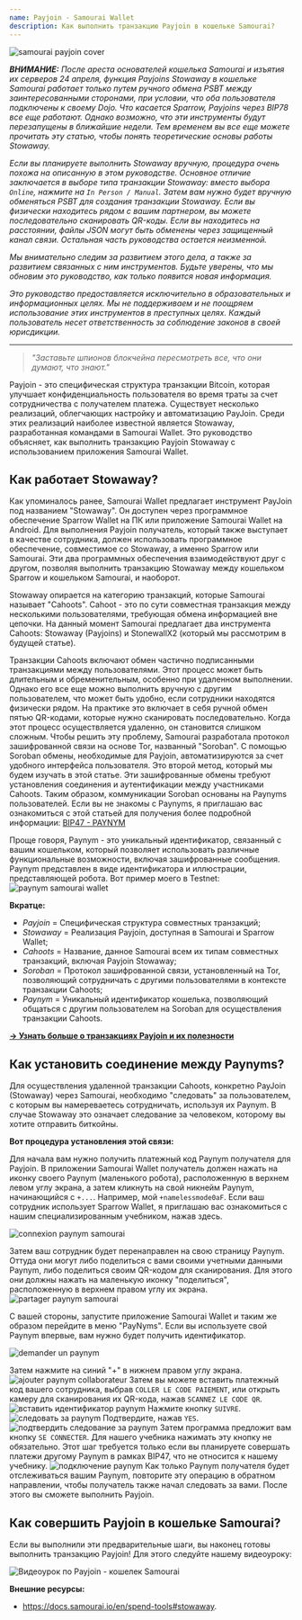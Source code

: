```yaml
---
name: Payjoin - Samourai Wallet
description: Как выполнить транзакцию Payjoin в кошельке Samourai?
---
```

![samourai payjoin cover](assets/cover.webp)

***ВНИМАНИЕ:** После ареста основателей кошелька Samourai и изъятия их серверов 24 апреля, функция Payjoins Stowaway в кошельке Samourai работает только путем ручного обмена PSBT между заинтересованными сторонами, при условии, что оба пользователя подключены к своему Dojo. Что касается Sparrow, Payjoins через BIP78 все еще работают. Однако возможно, что эти инструменты будут перезапущены в ближайшие недели. Тем временем вы все еще можете прочитать эту статью, чтобы понять теоретические основы работы Stowaway.*

_Если вы планируете выполнить Stowaway вручную, процедура очень похожа на описанную в этом руководстве. Основное отличие заключается в выборе типа транзакции Stowaway: вместо выбора `Online`, нажмите на `In Person / Manual`. Затем вам нужно будет вручную обменяться PSBT для создания транзакции Stowaway. Если вы физически находитесь рядом с вашим партнером, вы можете последовательно сканировать QR-коды. Если вы находитесь на расстоянии, файлы JSON могут быть обменены через защищенный канал связи. Остальная часть руководства остается неизменной._

_Мы внимательно следим за развитием этого дела, а также за развитием связанных с ним инструментов. Будьте уверены, что мы обновим это руководство, как только появится новая информация._

_Это руководство предоставляется исключительно в образовательных и информационных целях. Мы не поддерживаем и не поощряем использование этих инструментов в преступных целях. Каждый пользователь несет ответственность за соблюдение законов в своей юрисдикции._

---

> *"Заставьте шпионов блокчейна пересмотреть все, что они думают, что знают."*

Payjoin - это специфическая структура транзакции Bitcoin, которая улучшает конфиденциальность пользователя во время траты за счет сотрудничества с получателем платежа. Существует несколько реализаций, облегчающих настройку и автоматизацию PayJoin. Среди этих реализаций наиболее известной является Stowaway, разработанная командами в Samourai Wallet. Это руководство объясняет, как выполнить транзакцию Payjoin Stowaway с использованием приложения Samourai Wallet.

## Как работает Stowaway?

Как упоминалось ранее, Samourai Wallet предлагает инструмент PayJoin под названием "Stowaway". Он доступен через программное обеспечение Sparrow Wallet на ПК или приложение Samourai Wallet на Android. Для выполнения Payjoin получатель, который также выступает в качестве сотрудника, должен использовать программное обеспечение, совместимое со Stowaway, а именно Sparrow или Samourai. Эти два программных обеспечения взаимодействуют друг с другом, позволяя выполнить транзакцию Stowaway между кошельком Sparrow и кошельком Samourai, и наоборот.

Stowaway опирается на категорию транзакций, которые Samourai называет "Cahoots". Cahoot - это по сути совместная транзакция между несколькими пользователями, требующая обмена информацией вне цепочки. На данный момент Samourai предлагает два инструмента Cahoots: Stowaway (Payjoins) и StonewallX2 (который мы рассмотрим в будущей статье).

Транзакции Cahoots включают обмен частично подписанными транзакциями между пользователями. Этот процесс может быть длительным и обременительным, особенно при удаленном выполнении. Однако его все еще можно выполнить вручную с другим пользователем, что может быть удобно, если сотрудники находятся физически рядом. На практике это включает в себя ручной обмен пятью QR-кодами, которые нужно сканировать последовательно.
Когда этот процесс осуществляется удаленно, он становится слишком сложным. Чтобы решить эту проблему, Samourai разработала протокол зашифрованной связи на основе Tor, названный "Soroban". С помощью Soroban обмены, необходимые для Payjoin, автоматизируются за счет удобного интерфейса пользователя. Это второй метод, который мы будем изучать в этой статье.
Эти зашифрованные обмены требуют установления соединения и аутентификации между участниками Cahoots. Таким образом, коммуникации Soroban основаны на Paynyms пользователей. Если вы не знакомы с Paynyms, я приглашаю вас ознакомиться с этой статьей для получения более подробной информации: [BIP47 - PAYNYM](https://planb.network/tutorials/privacy/paynym-bip47)


Проще говоря, Paynym - это уникальный идентификатор, связанный с вашим кошельком, который позволяет использовать различные функциональные возможности, включая зашифрованные сообщения. Paynym представлен в виде идентификатора и иллюстрации, представляющей робота. Вот пример моего в Testnet: ![paynym samourai wallet](assets/en/1.webp)

**Вкратце:**
- _Payjoin_ = Специфическая структура совместных транзакций;
- _Stowaway_ = Реализация Payjoin, доступная в Samourai и Sparrow Wallet;
- _Cahoots_ = Название, данное Samourai всем их типам совместных транзакций, включая Payjoin Stowaway;
- _Soroban_ = Протокол зашифрованной связи, установленный на Tor, позволяющий сотрудничать с другими пользователями в контексте транзакции Cahoots;
- _Paynym_ = Уникальный идентификатор кошелька, позволяющий общаться с другим пользователем на Soroban для осуществления транзакции Cahoots.

[**-> Узнать больше о транзакциях Payjoin и их полезности**](https://planb.network/tutorials/privacy/payjoin)

## Как установить соединение между Paynyms?

Для осуществления удаленной транзакции Cahoots, конкретно PayJoin (Stowaway) через Samourai, необходимо "следовать" за пользователем, с которым вы намереваетесь сотрудничать, используя их Paynym. В случае Stowaway это означает следование за человеком, которому вы хотите отправить биткойны.

**Вот процедура установления этой связи:**

Для начала вам нужно получить платежный код Paynym получателя для Payjoin. В приложении Samourai Wallet получатель должен нажать на иконку своего Paynym (маленького робота), расположенную в верхнем левом углу экрана, а затем кликнуть на свой никнейм Paynym, начинающийся с `+...`. Например, мой `+namelessmode0aF`. Если ваш сотрудник использует Sparrow Wallet, я приглашаю вас ознакомиться с нашим специализированным учебником, нажав здесь.

![connexion paynym samourai](assets/notext/2.webp)

Затем ваш сотрудник будет перенаправлен на свою страницу Paynym. Оттуда они могут либо поделиться с вами своими учетными данными Paynym, либо поделиться своим QR-кодом для сканирования. Для этого они должны нажать на маленькую иконку "поделиться", расположенную в верхнем правом углу их экрана.
![partager paynym samourai](assets/en/1.webp)

С вашей стороны, запустите приложение Samourai Wallet и таким же образом перейдите в меню "PayNyms". Если вы используете свой Paynym впервые, вам нужно будет получить идентификатор.

![demander un paynym](assets/notext/3.webp)

Затем нажмите на синий "+" в нижнем правом углу экрана.
![ajouter paynym collaborateur](assets/notext/4.webp)
Затем вы можете вставить платежный код вашего сотрудника, выбрав `COLLER LE CODE PAIEMENT`, или открыть камеру для сканирования их QR-кода, нажав `SCANNEZ LE CODE QR`. ![вставить идентификатор paynym](assets/notext/5.webp)
Нажмите кнопку `SUIVRE`.
![следовать за paynym](assets/notext/6.webp)
Подтвердите, нажав `YES`.
![подтвердить следование за paynym](assets/notext/7.webp)
Затем программа предложит вам кнопку `SE CONNECTER`. Для нашего учебника нажимать эту кнопку не обязательно. Этот шаг требуется только если вы планируете совершать платежи другому Paynym в рамках BIP47, что не относится к нашему учебнику.
![подключение paynym](assets/notext/8.webp)
Как только Paynym получателя будет отслеживаться вашим Paynym, повторите эту операцию в обратном направлении, чтобы получатель также начал следовать за вами. После этого вы сможете выполнить Payjoin.

## Как совершить Payjoin в кошельке Samourai?

Если вы выполнили эти предварительные шаги, вы наконец готовы выполнить транзакцию Payjoin! Для этого следуйте нашему видеоуроку:

![Видеоурок по Payjoin - кошелек Samourai](https://youtu.be/FXW6XZim0ww?si=EXalYwK1t9DT48aE)

**Внешние ресурсы:**
- https://docs.samourai.io/en/spend-tools#stowaway.